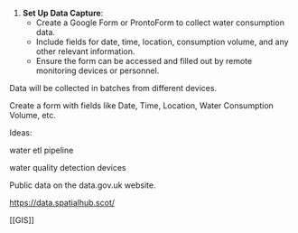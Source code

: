 1. **Set Up Data Capture**:
   - Create a Google Form or ProntoForm to collect water consumption data.
   - Include fields for date, time, location, consumption volume, and any other relevant information.
   - Ensure the form can be accessed and filled out by remote monitoring devices or personnel.

Data will be collected in batches from different devices.

Create a form with fields like Date, Time, Location, Water Consumption Volume, etc.

Ideas:

water etl pipeline

water quality detection devices

Public data on the data.gov.uk website.

https://data.spatialhub.scot/

[[GIS]]

